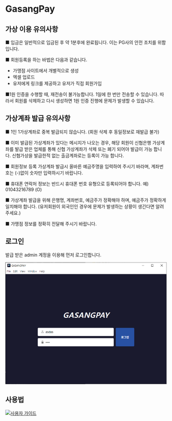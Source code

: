 
# GasangPay
## 가상 이용 유의사항
■ 입금은 일반적으로 입금된 후 약 1분후에 완료됩니다. 이는 PG사의 안전 조치를 위함입니다.

■ 회원등록을 하는 바법은 다음과 같습니다.
- 가맹점 사이트에서 개별적으로 생성
- 엑셀 업로드
- 유저에게 링크를 제공하고 유저가 직접 회원가입

■1원 인증을 수행할 때, 재전송이 불가능합니다. 1일에 한 번만 전송할 수 있습니다. 따라서 회원를 삭제하고 다시 생성하면 1원 인증 진행에 문제가 발생할 수 있습니다.

## 가상계좌 발급 유의사항

■ 1인 1가상계좌로 중복 발급되지 않습니다. (회원 삭제 후 동일정보로 재발급 불가)

■ 이미 발급된 가상계좌가 있다는 메시지가 나오는 경우, 해당 회원이 신협은행 가상계좌를 발급 받은 업체를 통해
신협 가상계좌가 삭제 또는 폐기 되어야 발급이 가능 합니다. 신협가상을 발급한적 없는 출금계좌로는 등록이 가능 합니다.

■ 회원정보 등록 가상계좌 발급시 올바른 예금주명을 입력하여 주시기 바라며, 계좌번호는 (-)없이 숫자만 입력하시기 바랍니다.

■ 휴대폰 연락처 정보는 반드시 휴대폰 번호 유형으로 등록되어야 합니다. 예) 01043216789 (O)

■ 가상계좌 발급을 위해 은행명, 계좌번호, 예금주가 정확해야 하며, 예금주가 정확하게 일치해야 합니다.
(유저회원이 외국인인 경우에 문제가 발생하는 상황이 생긴다면 알려주세요.)

■ 가맹점 정보를 정확히 전달해 주시기 바랍니다.

## 로그인
발급 받은 admin 계정을 이용해 먼저 로그인합니다.

![Alt Text](./info/login.png)<br/>


##  사용법
[![사용자 가이드](path/to/thumbnail.png)](info/guide.pdf)
